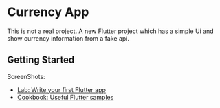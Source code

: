 # Currency App

This is not a real project.
A new Flutter project which has a simple Ui and show currency information from a fake api.

## Getting Started

ScreenShots:

- [Lab: Write your first Flutter app](https://docs.flutter.dev/get-started/codelab)
- [Cookbook: Useful Flutter samples](https://docs.flutter.dev/cookbook)
